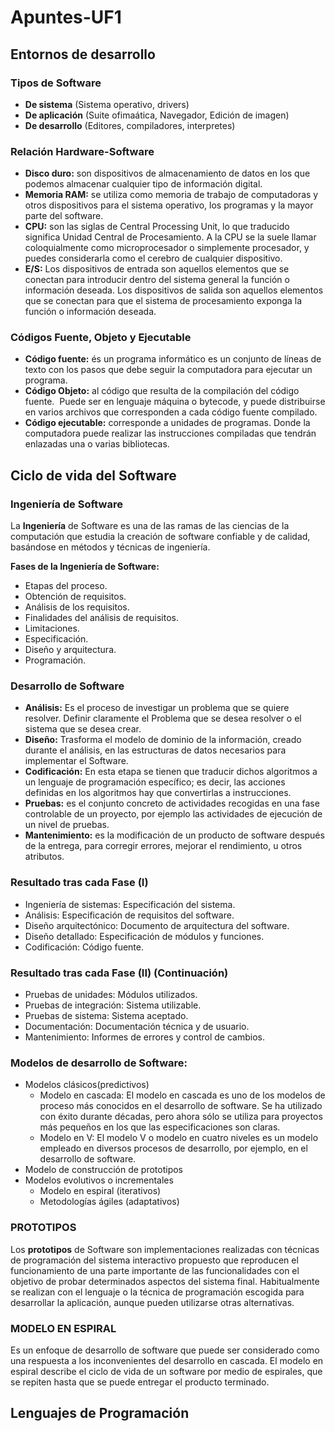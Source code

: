 # Apuntes-UF1

## Entornos de desarrollo

### Tipos de Software 
 - **De sistema** (Sistema operativo, drivers)
 - **De aplicación** (Suite ofimaática, Navegador, Edición de imagen)  
 - **De desarrollo** (Editores, compiladores, interpretes)
### Relación Hardware-Software
- **Disco duro:** son dispositivos de almacenamiento de datos en los que podemos almacenar cualquier tipo de información digital.
- **Memoria RAM:** se utiliza como memoria de trabajo de computadoras y otros dispositivos para el sistema operativo, los programas y la mayor parte del software.
- **CPU:** son las siglas de Central Processing Unit, lo que traducido significa Unidad Central de Procesamiento. A la CPU se la suele llamar coloquialmente como      microprocesador o simplemente procesador, y puedes considerarla como el cerebro de cualquier dispositivo.
- **E/S:** Los dispositivos de entrada son aquellos elementos que se conectan para introducir dentro del sistema general la función o información deseada. Los dispositivos de salida son aquellos elementos que se conectan para que el sistema de procesamiento exponga la función o información deseada.
### Códigos Fuente, Objeto y Ejecutable
 - **Código fuente:** és un programa informático es un conjunto de líneas de texto con los pasos que debe seguir la computadora para ejecutar un programa. 
 - **Código Objeto:** al código que resulta de la compilación del código fuente. ​ Puede ser en lenguaje máquina o bytecode, y puede distribuirse en varios archivos que corresponden a cada código fuente compilado.
 - **Código ejecutable:** corresponde a unidades de programas. Donde la computadora puede realizar las instrucciones compiladas que tendrán enlazadas una o varias bibliotecas.
## Ciclo de vida del Software
### Ingeniería de Software
La **Ingeniería** de Software es una de las ramas de las ciencias de la computación que estudia la creación de software confiable y de calidad, basándose en métodos y técnicas de ingeniería. 

**Fases de la Ingeniería de Software:**
  - Etapas del proceso.
  - Obtención de requisitos.
  - Análisis de los requisitos. 
  - Finalidades del análisis de requisitos. 
  - Limitaciones. 
  - Especificación. 
  -  Diseño y arquitectura. 
  - Programación.
### Desarrollo de Software
  - **Análisis:** Es el proceso de investigar un problema que se quiere resolver. Definir claramente el Problema que se desea resolver o el sistema que se desea crear.
  - **Diseño:** Trasforma el modelo de dominio de la información, creado durante el análisis, en las estructuras de datos necesarios para implementar el Software.
  - **Codificación:** En esta etapa se tienen que traducir dichos algoritmos a un lenguaje de programación específico; es decir, las acciones definidas en los algoritmos hay que convertirlas a instrucciones.
  - **Pruebas:** es el conjunto concreto de actividades recogidas en una fase controlable de un proyecto, por ejemplo las actividades de ejecución de un nivel de pruebas.
  - **Mantenimiento:** es la modificación de un producto de software después de la entrega, para corregir errores, mejorar el rendimiento, u otros atributos.
### Resultado tras cada Fase (I)
  - Ingeniería de sistemas: Especificación del sistema.
  - Análisis: Especificación de requisitos del software.
  - Diseño arquitectónico: Documento de arquitectura del software.
  - Diseño detallado: Especificación de módulos y funciones.
  - Codificación: Código fuente.
### Resultado tras cada Fase (II) (Continuación)
  - Pruebas de unidades: Módulos utilizados.
  - Pruebas de integración: Sistema utilizable.
  - Pruebas de sistema: Sistema aceptado.
  - Documentación: Documentación técnica y de usuario.
  - Mantenimiento: Informes de errores y control de cambios.
### Modelos de desarrollo de Software:
  - Modelos clásicos(predictivos)
     - Modelo en cascada: El modelo en cascada es uno de los modelos de proceso más conocidos en el desarrollo de software. Se ha utilizado con éxito   durante décadas, pero ahora sólo se utiliza para proyectos más pequeños en los que las especificaciones son claras.
     - Modelo en V: El modelo V o modelo en cuatro niveles es un modelo empleado en diversos procesos de desarrollo, por ejemplo, en el desarrollo de software.
  - Modelo de construcción de prototipos
  - Modelos evolutivos o incrementales
     - Modelo en espiral (iterativos)
     - Metodologías ágiles (adaptativos)
### PROTOTIPOS
Los **prototipos** de Software son implementaciones realizadas con técnicas de programación del sistema interactivo propuesto que reproducen el funcionamiento de una parte importante de las funcionalidades con el objetivo de probar determinados aspectos del sistema final. Habitualmente se realizan con el lenguaje o la técnica de programación escogida para desarrollar la aplicación, aunque pueden utilizarse otras alternativas.
### MODELO EN ESPIRAL
Es un enfoque de desarrollo de software que puede ser considerado como una respuesta a los inconvenientes del desarrollo en cascada. El modelo en espiral describe el ciclo de vida de un software por medio de espirales, que se repiten hasta que se puede entregar el producto terminado.

## Lenguajes de Programación

